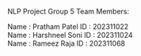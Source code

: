 NLP Project Group 5 Team Members:

Name : Pratham Patel ID : 202311022 \
Name : Harshneel Soni ID : 202311024 \
Name : Rameez Raja ID : 202311068
